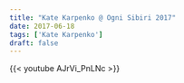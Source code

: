 ```yaml
---
title: "Kate Karpenko @ Ogni Sibiri 2017"
date: 2017-06-18
tags: ['Kate Karpenko']
draft: false
---
```

{{< youtube AJrVi_PnLNc >}}

